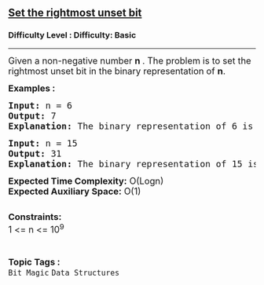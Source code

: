 <h2><a href="https://www.geeksforgeeks.org/problems/set-the-rightmost-unset-bit4436/1?page=1&difficulty=Basic&status=unsolved,attempted&sortBy=accuracy">Set the rightmost unset bit</a></h2><h3>Difficulty Level : Difficulty: Basic</h3><hr><div class="problems_problem_content__Xm_eO"><p><span style="font-size: 18px;">Given a non-negative number <strong>n </strong>. The problem is to set the rightmost unset bit in the binary representation of <strong>n</strong>.</span></p>
<p><strong><span style="font-size: 18px;">Examples :</span></strong></p>
<pre><span style="font-size: 18px;"><strong>Input: </strong>n = 6</span>
<span style="font-size: 18px;"><strong>Output: </strong>7</span>
<span style="font-size: 18px;"><strong>Explanation: </strong>The binary representation of 6 is 110. After setting right most bit it becomes 111 which is 7.</span></pre>
<pre><span style="font-size: 18px;"><strong>Input: </strong>n = 15</span>
<span style="font-size: 18px;"><strong>Output: </strong>31</span>
<span style="font-size: 18px;"><strong>Explanation: </strong>The binary representation of 15 is 01111. After setting right most bit it becomes 11111 which is 31.</span></pre>
<p><span style="font-size: 18px;"><strong>Expected Time Complexity:</strong> O(Logn)<br><strong>Expected Auxiliary Space:</strong>&nbsp;O(1)</span></p>
<p><br><span style="font-size: 18px;"><strong>Constraints:</strong><br>1 &lt;= n &lt;= 10<sup>9</sup></span></p></div><br><p><span style=font-size:18px><strong>Topic Tags : </strong><br><code>Bit Magic</code>&nbsp;<code>Data Structures</code>&nbsp;